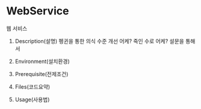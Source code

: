 # WebService

웹 서비스

1. Description(설명)
    펭귄을 통한 의식 수준 개선 
    어케? 죽인 수로
    어케? 설문을 통해서 

2. Environment(설치환경)

3. Prerequisite(전제조건)

4. Files(코드요약)

5. Usage(사용법)